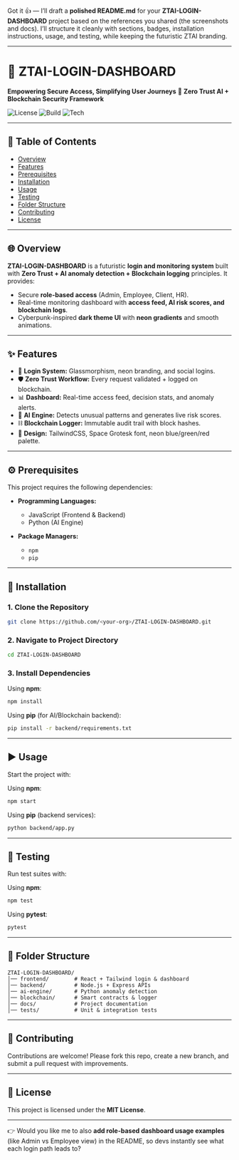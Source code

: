 Got it 👍 — I’ll draft a **polished README.md** for your **ZTAI-LOGIN-DASHBOARD** project based on the references you shared (the screenshots and docs). I’ll structure it cleanly with sections, badges, installation instructions, usage, and testing, while keeping the futuristic ZTAI branding.

---

# 🚀 ZTAI-LOGIN-DASHBOARD

**Empowering Secure Access, Simplifying User Journeys**
🔐 **Zero Trust AI + Blockchain Security Framework**

![License](https://img.shields.io/badge/license-MIT-blue.svg)
![Build](https://img.shields.io/badge/build-passing-brightgreen.svg)
![Tech](https://img.shields.io/badge/tech-stack-blueviolet.svg)

---

## 📑 Table of Contents

* [Overview](#overview)
* [Features](#features)
* [Prerequisites](#prerequisites)
* [Installation](#installation)
* [Usage](#usage)
* [Testing](#testing)
* [Folder Structure](#folder-structure)
* [Contributing](#contributing)
* [License](#license)

---

## 🌐 Overview

**ZTAI-LOGIN-DASHBOARD** is a futuristic **login and monitoring system** built with **Zero Trust + AI anomaly detection + Blockchain logging** principles.
It provides:

* Secure **role-based access** (Admin, Employee, Client, HR).
* Real-time monitoring dashboard with **access feed, AI risk scores, and blockchain logs**.
* Cyberpunk-inspired **dark theme UI** with **neon gradients** and smooth animations.

---

## ✨ Features

* 🔐 **Login System:** Glassmorphism, neon branding, and social logins.
* 🛡️ **Zero Trust Workflow:** Every request validated + logged on blockchain.
* 📊 **Dashboard:** Real-time access feed, decision stats, and anomaly alerts.
* 🤖 **AI Engine:** Detects unusual patterns and generates live risk scores.
* ⛓️ **Blockchain Logger:** Immutable audit trail with block hashes.
* 🎨 **Design:** TailwindCSS, Space Grotesk font, neon blue/green/red palette.

---

## ⚙️ Prerequisites

This project requires the following dependencies:

* **Programming Languages:**

  * JavaScript (Frontend & Backend)
  * Python (AI Engine)
* **Package Managers:**

  * `npm`
  * `pip`

---

## 🔧 Installation

### 1. Clone the Repository

```bash
git clone https://github.com/<your-org>/ZTAI-LOGIN-DASHBOARD.git
```

### 2. Navigate to Project Directory

```bash
cd ZTAI-LOGIN-DASHBOARD
```

### 3. Install Dependencies

Using **npm**:

```bash
npm install
```

Using **pip** (for AI/Blockchain backend):

```bash
pip install -r backend/requirements.txt
```

---

## ▶️ Usage

Start the project with:

Using **npm**:

```bash
npm start
```

Using **pip** (backend services):

```bash
python backend/app.py
```

---

## 🧪 Testing

Run test suites with:

Using **npm**:

```bash
npm test
```

Using **pytest**:

```bash
pytest
```

---

## 📂 Folder Structure

```
ZTAI-LOGIN-DASHBOARD/
│── frontend/        # React + Tailwind login & dashboard
│── backend/         # Node.js + Express APIs
│── ai-engine/       # Python anomaly detection
│── blockchain/      # Smart contracts & logger
│── docs/            # Project documentation
│── tests/           # Unit & integration tests
```

---

## 🤝 Contributing

Contributions are welcome!
Please fork this repo, create a new branch, and submit a pull request with improvements.

---

## 📜 License

This project is licensed under the **MIT License**.

---

👉 Would you like me to also **add role-based dashboard usage examples** (like Admin vs Employee view) in the README, so devs instantly see what each login path leads to?
